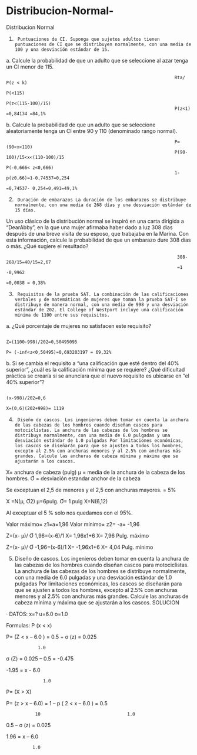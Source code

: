 # Distribucion-Normal-
Distribucion Normal
1.      Puntuaciones de CI. Suponga que sujetos adultos tienen puntuaciones de CI que se distribuyen normalmente, con una media de 100 y una desviación estándar de 15. 
a.      Calcule la probabilidad de que un adulto que se seleccione al azar tenga un CI menor de 115. 

                                                                    Rta/ P(z < k)
                                                                    P(<115)
                                                                    P(z<(115-100)/15)
                                                                    P(z<1)    =0,84134 =84,1%

b.      Calcule la probabilidad de que un adulto que se seleccione aleatoriamente tenga un CI entre 90 y 110 (denominado rango normal).

                                                                    P=(90<x<110)
                                                                    P(90-100)/15<x<(110-100)/15
                                                                    P(-0,666< z<0,666)
                                                                    1-p(z0,66)=1-0,74537=0,254
                                                                    =0,74537- 0,254=0,491=49,1%
                                                                    
2.      Duración de embarazos La duración de los embarazos se distribuye normalmente, con una media de 268 días y una desviación estándar de 15 días.
Un uso clásico de la distribución normal se inspiró en una carta dirigida a “DearAbby”, en la que una mujer afirmaba haber dado a luz 308 días después de una breve visita de su esposo, que trabajaba en la Marina. Con esta información, calcule la probabilidad de que un embarazo dure 308 días o más. ¿Qué sugiere el resultado?

                                                                     308-268/15=40/15=2,67
                                                                     =1 -0,9962
                                                                    =0,0038 = 0,38%
                                                                    
3.      Requisitos de la prueba SAT. La combinación de las calificaciones verbales y de matemáticas de mujeres que toman la prueba SAT-I se distribuye de manera normal, con una media de 998 y una desviación estándar de 202. El College of Westport incluye una calificación mínima de 1100 entre sus requisitos.

a.      ¿Qué porcentaje de mujeres no satisfacen este requisito?

                                                                            Z=(1100-998)/202=0,50495095
                                                                            P= (-inf<z<0,50495)=0,693203197 = 69,32%
b.      Si se cambia el requisito a “una calificación que esté dentro del 40% superior”, ¿cuál es la calificación mínima que se requiere? ¿Qué dificultad práctica se crearía si se anunciara que el nuevo requisito es ubicarse en “el 40% superior”?

                                                                            (x-998)/202=0,6
                                                                             X=(0,6)(202+998)= 1119

4.      Diseño de cascos. Los ingenieros deben tomar en cuenta la anchura de las cabezas de los hombres cuando diseñan cascos para motociclistas. La anchura de las cabezas de los hombres se distribuye normalmente, con una media de 6.0 pulgadas y una desviación estándar de 1.0 pulgadas Por limitaciones económicas, los cascos se diseñarán para que se ajusten a todos los hombres, excepto al 2.5% con anchuras menores y al 2.5% con anchuras más grandes. Calcule las anchuras de cabeza mínima y máxima que se ajustarán a los cascos.
 
X= anchura de cabeza (pulg)
µ = media de la anchura de la cabeza de los hombres.
Ơ = desviación estandar anchor de la cabeza 
 
Se exceptuan el  2,5 de menores y el 2,5 con anchuras mayores. = 5%
 
X =N(µ, Ơ2)
µ=6pulg.
Ơ=  1 pulg
X=N(6,12)
 
Al exceptuar el 5 % solo nos quedamos con el 95%.
 
Valor máximo= z1=a=1,96
Valor mínimo= z2= -a= -1,96
 
Z=(x- µ)/ Ơ
1,96=(x-6)/1
X= 1,96x1+6
X= 7,96 Pulg.  máximo
 
 Z=(x- µ)/ Ơ
-1,96=(x-6)/1
X= -1,96x1+6
X= 4,04 Pulg. mínimo


5. Diseño de cascos. Los ingenieros deben tomar en cuenta la anchura de las cabezas de los hombres cuando diseñan cascos para motociclistas. La anchura de las cabezas de los hombres se distribuye normalmente, con una media de 6.0 pulgadas y una desviación estándar de 1.0 pulgadas Por limitaciones económicas, los cascos se diseñarán para que se ajusten a todos los hombres, excepto al 2.5% con anchuras menores y al 2.5% con anchuras más grandes. Calcule las anchuras de cabeza mínima y máxima que se ajustarán a los cascos.
SOLUCION

·         DATOS: x=?      u=6.0      o=1.0

Formulas: P (x < x)

P= (Z < x – 6.0 ) = 0.5 + σ  (z) = 0.025

                1.0

 σ (Z) = 0.025 – 0.5 = -0.475

-1.95 =   x - 6.0

                  1.0

P= (X > X)

P= (z > x – 6.0) = 1 – p ( 2 < x – 6.0 ) = 0.5

               10                                 1.0

0.5 – σ (z) = 0.025

1.96 = x – 6.0

              1.0
